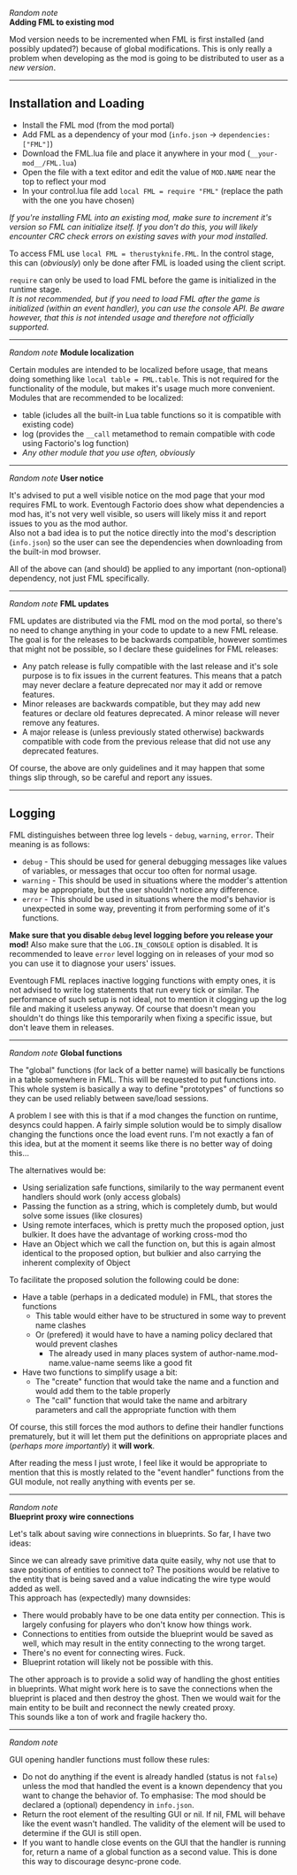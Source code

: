 *Random note*  
**Adding FML to existing mod**

Mod version needs to be incremented when FML is first installed (and possibly updated?) because of global modifications.
This is only really a problem when developing as the mod is going to be distributed to user as a *new version*.

---

## Installation and Loading ##

- Install the FML mod (from the mod portal)
- Add FML as a dependency of your mod (`info.json` -> `dependencies: ["FML"]`)
- Download the FML.lua file and place it anywhere in your mod (`__your-mod__/FML.lua`)
- Open the file with a text editor and edit the value of `MOD.NAME` near the top to reflect your mod
- In your control.lua file add `local FML = require "FML"` (replace the path with the one you have chosen)

*If you're installing FML into an existing mod, make sure to increment it's version so FML can initialize itself. If you
don't do this, you will likely encounter CRC check errors on existing saves with your mod installed.*

To access FML use `local FML = therustyknife.FML`. In the control stage, this can (*obviously*) only be done after FML is
loaded using the client script.

`require` can only be used to load FML before the game is initialized in the runtime stage.  
*It is not recommended, but if you need to load FML after the game is initialized (within an event handler), you can use
the console API. Be aware however, that this is not intended usage and therefore not officially supported.*

---

*Random note*
**Module localization**

Certain modules are intended to be localized before usage, that means doing something like `local table = FML.table`.
This is not required for the functionality of the module, but makes it's usage much more convenient.  
Modules that are recommended to be localized:  

- table (icludes all the built-in Lua table functions so it is compatible with existing code)
- log (provides the `__call` metamethod to remain compatible with code using Factorio's log function)
- *Any other module that you use often, obviously*

---

*Random note*
**User notice**

It's advised to put a well visible notice on the mod page that your mod requires FML to work. Eventough Factorio does
show what dependencies a mod has, it's not very well visible, so users will likely miss it and report issues to you as
the mod author.  
Also not a bad idea is to put the notice directly into the mod's description (`info.json`) so the user can see the dependencies
when downloading from the built-in mod browser.

All of the above can (and should) be applied to any important (non-optional) dependency, not just FML specifically.

---

*Random note*
**FML updates**

FML updates are distributed via the FML mod on the mod portal, so there's no need to change anything in your code to update
to a new FML release.
The goal is for the releases to be backwards compatible, however somtimes that might not be possible, so I declare these
guidelines for FML releases:

- Any patch release is fully compatible with the last release and it's sole purpose is to fix issues in the current features.
This means that a patch may never declare a feature deprecated nor may it add or remove features.
- Minor releases are backwards compatible, but they may add new features or declare old features deprecated. A minor release
will never remove any features.
- A major release is (unless previously stated otherwise) backwards compatible with code from the previous release that
did not use any deprecated features.

Of course, the above are only guidelines and it may happen that some things slip through, so be careful and report any issues.

---

## Logging ##

FML distinguishes between three log levels - `debug`, `warning`, `error`. Their meaning is as follows:

- `debug` - This should be used for general debugging messages like values of variables, or messages that occur too often
for normal usage.
- `warning` - This should be used in situations where the modder's attention may be appropriate, but the user shouldn't
notice any difference.
- `error` - This should be used in situations where the mod's behavior is unexpected in some way, preventing it from
performing some of it's functions.

**Make sure that you disable `debug` level logging before you release your mod!** Also make sure that the `LOG.IN_CONSOLE`
option is disabled. It is recommended to leave `error` level logging on in releases of your mod so you can use it to
diagnose your users' issues.

Eventough FML replaces inactive logging functions with empty ones, it is not advised to write log statements that run
every tick or similar. The performance of such setup is not ideal, not to mention it clogging up the log file and making
it useless anyway. Of course that doesn't mean you shouldn't do things like this temporarily when fixing a specific issue,
but don't leave them in releases.

---

*Random note*
**Global functions**

The "global" functions (for lack of a better name) will basically be functions in a table somewhere in FML. This will be
requested to put functions into. This whole system is basically a way to define "prototypes" of functions so they can be
used reliably between save/load sessions.

A problem I see with this is that if a mod changes the function on runtime, desyncs could happen. A fairly simple solution
would be to simply disallow changing the functions once the load event runs. I'm not exactly a fan of this idea, but at
the moment it seems like there is no better way of doing this...

The alternatives would be:

- Using serialization safe functions, similarily to the way permanent event handlers should work (only access globals)
- Passing the function as a string, which is completely dumb, but would solve some issues (like closures)
- Using remote interfaces, which is pretty much the proposed option, just bulkier. It does have the advantage of working
cross-mod tho
- Have an Object which we call the function on, but this is again almost identical to the proposed option, but bulkier and
also carrying the inherent complexity of Object

To facilitate the proposed solution the following could be done:

- Have a table (perhaps in a dedicated module) in FML, that stores the functions
	- This table would either have to be structured in some way to prevent name clashes
	- Or (prefered) it would have to have a naming policy declared that would prevent clashes
		- The already used in many places system of author-name.mod-name.value-name seems like a good fit
- Have two functions to simplify usage a bit:
	- The "create" function that would take the name and a function and would add them to the table properly
	- The "call" function that would take the name and arbitrary parameters and call the appropriate function with them

Of course, this still forces the mod authors to define their handler functions prematurely, but it will let them put the
definitions on appropriate places and (*perhaps more importantly*) it **will work**.

After reading the mess I just wrote, I feel like it would be appropriate to mention that this is mostly related
to the "event handler" functions from the GUI module, not really anything with events per se.

---

*Random note*  
**Blueprint proxy wire connections**

Let's talk about saving wire connections in blueprints. So far, I have two ideas:

Since we can already save primitive data quite easily, why not use that to save positions of entities to connect to?
The positions would be relative to the entity that is being saved and a value indicating the wire type would added as well.  
This approach has (expectedly) many downsides:

- There would probably have to be one data entity per connection. This is largely confusing for players who don't know how
things work.
- Connections to entities from outside the blueprint would be saved as well, which may result in the entity connecting to
the wrong target.
- There's no event for connecting wires. Fuck.
- Blueprint rotation will likely not be possible with this.

The other approach is to provide a solid way of handling the ghost entities in blueprints. What might work here is to
save the connections when the blueprint is placed and then destroy the ghost. Then we would wait for the main entity to
be built and reconnect the newly created proxy.  
This sounds like a ton of work and fragile hackery tho.

---

*Random note*  

GUI opening handler functions must follow these rules:

- Do not do anything if the event is already handled (status is not `false`) unless the mod that handled the event is
a known dependency that you want to change the behavior of. To emphasise: The mod should be declared a (optional) dependency
in `info.json`.
- Return the root element of the resulting GUI or nil. If nil, FML will behave like the event wasn't handled. The validity
of the element will be used to determine if the GUI is still open.
- If you want to handle close events on the GUI that the handler is running for, return a name of a global function as a
second value. This is done this way to discourage desync-prone code.
